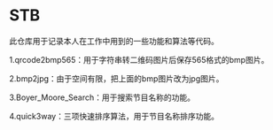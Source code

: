 # STB
此仓库用于记录本人在工作中用到的一些功能和算法等代码。

1.qrcode2bmp565：用于字符串转二维码图片后保存565格式的bmp图片。

2.bmp2jpg：由于空间有限，把上面的bmp图片改为jpg图片。

3.Boyer_Moore_Search：用于搜索节目名称的功能。

4.quick3way：三项快速排序算法，用于节目名称排序功能。
